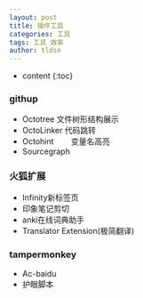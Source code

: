 ```yaml
---
layout: post
title: 插件工具
categories: 工具
tags: 工具 效率
author: tldsn
---
```


* content
{:toc}

### githup

* Octotree        文件树形结构展示
* OctoLinker      代码跳转
* Octohint        变量名高亮
* Sourcegraph

### 火狐扩展

* Infinity新标签页
* 印象笔记剪切
* anki在线词典助手
* Translator Extension(极简翻译)

### tampermonkey

* Ac-baidu
* 护眼脚本
